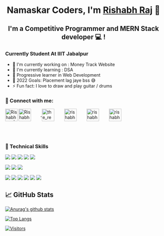 <h1 align="center">
Namaskar Coders, I'm <a href="https://www.29rj.dev/" target="_blank" rel="noreferrer">Rishabh Raj</a> 👋
</h1>

<h2 align="center">
I'm a Competitive Programmer and MERN Stack developer 💻 !
</h2> 

### Currently Student At IIIT Jabalpur 

- 🔭 I'm currently working on : Money Track Website
- 🌱 I'm currently learning : DSA 
- 👯 Progressive learner in Web Development
- 🥅 2022 Goals: Placement lag jaye bss 😅
- ⚡ Fun fact: I love to draw and play guitar / drums


### 🤝 Connect with me:
<a href="https://www.linkedin.com/in/rishabh-raj-35ab3a1a4/"><img align="left" src="https://raw.githubusercontent.com/yushi1007/yushi1007/main/images/linkedin.svg" alt="Rishabh Raj | LinkedIn" height="40" width="40"/></a>&emsp;&emsp;<a href="https://www.instagram.com/rishabhraj11101/">
<img align="left" src="https://raw.githubusercontent.com/yushi1007/yushi1007/main/images/instagram.svg" alt="Rishabh Raj" height="40" width="40"/></a>
<a href="https://www.codechef.com/users/rj29" target="blank"><img align="center" src="https://cdn.jsdelivr.net/npm/simple-icons@3.1.0/icons/codechef.svg" alt="the_real_king" height="40" width="40" /></a>&emsp;&emsp;
<a href="https://codeforces.com/profile/rishabhraj29" target="blank"><img align="center" src="https://cdn.jsdelivr.net/npm/simple-icons@3.0.1/icons/codeforces.svg" alt="rishabh_devbanshi" height="40" width="40" /></a>&emsp;&emsp;
<a href="https://www.leetcode.com/rishabhraj29" target="blank"><img align="center" src="https://raw.githubusercontent.com/rahuldkjain/github-profile-readme-generator/master/src/images/icons/Social/leet-code.svg" alt="rishabh_devbanshi" height="40" width="40" /></a>&emsp;&emsp;
<a href="https://auth.geeksforgeeks.org/user/rishabhrr8253" target="blank"><img align="center" src="https://raw.githubusercontent.com/rahuldkjain/github-profile-readme-generator/master/src/images/icons/Social/geeks-for-geeks.svg" alt="rishabh_devba" height="40" width="40" /></a>
</p>

</br>
<br/>

### 💼 Technical Skills

![](https://img.shields.io/badge/Code-React-informational?style=flat&logo=react&color=61DAFB)
![](https://img.shields.io/badge/Code-JavaScript-informational?style=flat&logo=JavaScript&color=F7DF1E)
![](https://img.shields.io/badge/Code-HTML5-informational?style=flat&logo=HTML5&color=E34F26)
![](https://img.shields.io/badge/Code-PostgreSQL-informational?style=flat&logo=PostgreSQL&color=336791)
![](https://img.shields.io/badge/Code-SQLite-informational?style=flat&logo=SQLite&color=003B57)

![](https://img.shields.io/badge/Style-Bootstrap-informational?style=flat&logo=Bootstrap&color=7952B3)
![](https://img.shields.io/badge/Style-CSS3-informational?style=flat&logo=CSS3&color=1572B6)
![](https://img.shields.io/badge/Style-styled--components-informational?style=flat&logo=styled-components&color=DB7093)


![](https://img.shields.io/badge/Tools-Figma-informational?style=flat&logo=Figma&color=F24E1E)
![](https://img.shields.io/badge/Tools-NPM-informational?style=flat&logo=NPM&color=CB3837)
![](https://img.shields.io/badge/Tools-Heroku-informational?style=flat&logo=Heroku&color=430098)
![](https://img.shields.io/badge/Tools-Netlify-informational?style=flat&logo=netlify&color=00C7B7)
![](https://img.shields.io/badge/Tools-Git-informational?style=flat&logo=Git&color=F05032)
![](https://img.shields.io/badge/Tools-GitHub-informational?style=flat&logo=GitHub&color=181717)

## 📈 GitHub Stats 

[![Anurag's github stats](https://github-readme-stats.vercel.app/api?username=29rj)](https://github.com/29rj)

[![Top Langs](https://github-readme-stats.vercel.app/api/top-langs/?username=29rj&layout=compact)](https://github.com/29rj)

[![Visitors](https://visitor-badge.glitch.me/badge?page_id=29rj.29rj)](https://www.29rj.dev/)


<!--
**29rj/29rj** is a ✨ _special_ ✨ repository because its `README.md` (this file) appears on your GitHub profile.

Here are some ideas to get you started:

- 🔭 I’m currently working on ...
- 🌱 I’m currently learning ...
- 👯 I’m looking to collaborate on ...
- 🤔 I’m looking for help with ...
- 💬 Ask me about ...
- 📫 How to reach me: ...
- 😄 Pronouns: ...
- ⚡ Fun fact: ...
-->
